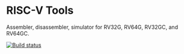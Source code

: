 # RISC-V Tools

Assembler, disassembler, simulator for RV32G, RV64G, RV32GC, and RV64GC.

[![Build status](https://github.com/rmacnak/riscv-tools/actions/workflows/ci.yml/badge.svg?branch=master)](https://github.com/rmacnak/riscv-tools/actions/workflows/ci.yml)
